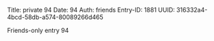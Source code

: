 Title: private 94
Date: 94
Auth: friends
Entry-ID: 1881
UUID: 316332a4-4bcd-58db-a574-80089266d465

Friends-only entry 94
